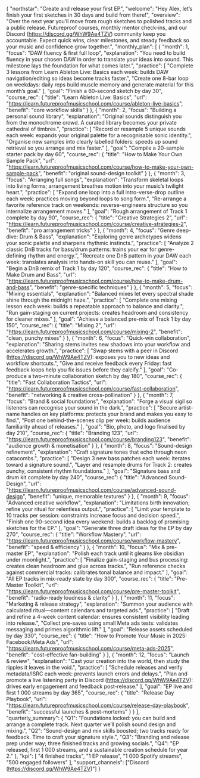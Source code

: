 {
  "northstar": "Create and release your first EP",
  "welcome": "Hey Alex, let’s finish your first sketches in 30 days and build from there!",
  "overview": "Over the next year you’ll move from rough sketches to polished tracks and a public release. Futureproof courses, monthly mentor check-ins, and our Discord (https://discord.gg/WhW9Ae4TZV) community keep you accountable. Expect quick wins, clear milestones, and steady feedback so your music and confidence grow together.",
  "monthly_plan": [
    {
      "month": 1,
      "focus": "DAW fluency & first full loop",
      "explanation": "You need to build fluency in your chosen DAW in order to translate your ideas into sound. This milestone lays the foundation for what comes later.",
      "practice": [
        "Complete 3 lessons from Learn Ableton Live: Basics each week: builds DAW navigation/editing so ideas become tracks faster.",
        "Create one 8-bar loop on weekdays: daily reps build muscle memory and generate material for this month’s goal."
      ],
      "goal": "Finish a 60-second sketch by day 30",
      "course_rec": {
        "title": "Learn Ableton Live: Basics",
        "url": "https://learn.futureproofmusicschool.com/course/ableton-live-basics",
        "benefit": "core workflow skills"
      }
    },
    {
      "month": 2,
      "focus": "Building a personal sound library",
      "explanation": "Original sounds distinguish you from the monochrome crowd. A curated library becomes your private cathedral of timbres.",
      "practice": [
        "Record or resample 5 unique sounds each week: expands your original palette for a recognisable sonic identity.",
        "Organise new samples into clearly labelled folders: speeds up sound retrieval so you arrange and mix faster."
      ],
      "goal": "Compile a 20-sample starter pack by day 60",
      "course_rec": {
        "title": "How to Make Your Own Sample Pack",
        "url": "https://learn.futureproofmusicschool.com/course/how-to-make-your-own-sample-pack",
        "benefit": "original sound-design toolkit"
      }
    },
    {
      "month": 3,
      "focus": "Arranging full songs",
      "explanation": "Transform skeletal loops into living forms; arrangement breathes motion into your music’s twilight heart.",
      "practice": [
        "Expand one loop into a full intro-verse-drop outline each week: practices moving beyond loops to song form.",
        "Re-arrange a favorite reference track on weekends: reverse-engineers structure so you internalize arrangement moves."
      ],
      "goal": "Rough arrangement of Track 1 complete by day 90",
      "course_rec": {
        "title": "Creative Strategies 2",
        "url": "https://learn.futureproofmusicschool.com/course/creative-strategies-2",
        "benefit": "pro arrangement tricks"
      }
    },
    {
      "month": 4,
      "focus": "Genre deep-dive: Drum & Bass",
      "explanation": "Exploring genre archetypes widens your sonic palette and sharpens rhythmic instincts.",
      "practice": [
        "Analyze 2 classic DnB tracks for bass/drum patterns: trains your ear for genre-defining rhythm and energy.",
        "Recreate one DnB pattern in your DAW each week: translates analysis into hands-on skill you can reuse."
      ],
      "goal": "Begin a DnB remix of Track 1 by day 120",
      "course_rec": {
        "title": "How to Make Drum and Bass",
        "url": "https://learn.futureproofmusicschool.com/course/how-to-make-drum-and-bass",
        "benefit": "genre-specific techniques"
      }
    },
    {
      "month": 5,
      "focus": "Mixing essentials",
      "explanation": "Balanced mixes let every spectral shade shine through the midnight haze.",
      "practice": [
        "Complete one mixing lesson each week: builds a repeatable approach to balance and clarity.",
        "Run gain-staging on current projects: creates headroom and consistency for cleaner mixes."
      ],
      "goal": "Achieve a balanced pre-mix of Track 1 by day 150",
      "course_rec": {
        "title": "Mixing 2",
        "url": "https://learn.futureproofmusicschool.com/course/mixing-2",
        "benefit": "clean, punchy mixes"
      }
    },
    {
      "month": 6,
      "focus": "Quick-win collaboration",
      "explanation": "Sharing stems invites new shadows into your workflow and accelerates growth.",
      "practice": [
        "Swap stems with a peer in Discord (https://discord.gg/WhW9Ae4TZV): exposes you to new ideas and workflow shortcuts.",
        "Give and receive feedback every Friday: fast feedback loops help you fix issues before they calcify."
      ],
      "goal": "Co-produce a two-minute collaboration sketch by day 180",
      "course_rec": {
        "title": "Fast Collaboration Tactics",
        "url": "https://learn.futureproofmusicschool.com/course/fast-collaboration",
        "benefit": "networking & creative cross-pollination"
      }
    },
    {
      "month": 7,
      "focus": "Brand & social foundations",
      "explanation": "Forge a visual sigil so listeners can recognise your sound in the dark.",
      "practice": [
        "Secure artist-name handles on key platforms: protects your brand and makes you easy to find.",
        "Post one behind-the-scenes clip per week: builds audience familiarity ahead of releases."
      ],
      "goal": "Bio, photo, and logo finalised by day 210",
      "course_rec": {
        "title": "Branding 123",
        "url": "https://learn.futureproofmusicschool.com/course/branding123",
        "benefit": "audience growth & monetisation"
      }
    },
    {
      "month": 8,
      "focus": "Sound-design refinement",
      "explanation": "Craft signature tones that echo through neon catacombs.",
      "practice": [
        "Design 3 new bass patches each week: iterates toward a signature sound.",
        "Layer and resample drums for Track 2: creates punchy, consistent rhythm foundations."
      ],
      "goal": "Signature bass and drum kit complete by day 240",
      "course_rec": {
        "title": "Advanced Sound-Design",
        "url": "https://learn.futureproofmusicschool.com/course/advanced-sound-design",
        "benefit": "unique, memorable textures"
      }
    },
    {
      "month": 9,
      "focus": "Advanced creative workflow",
      "explanation": "Limitations birth innovation; refine your ritual for relentless output.",
      "practice": [
        "Limit your template to 10 tracks per session: constraints increase focus and decision speed.",
        "Finish one 90-second idea every weekend: builds a backlog of promising sketches for the EP."
      ],
      "goal": "Generate three draft ideas for the EP by day 270",
      "course_rec": {
        "title": "Workflow Mastery",
        "url": "https://learn.futureproofmusicschool.com/course/workflow-mastery",
        "benefit": "speed & efficiency"
      }
    },
    {
      "month": 10,
      "focus": "Mix & pre-master EP",
      "explanation": "Polish each track until it gleams like obsidian under moonlight.",
      "practice": [
        "Finalize gain-staging and bus processing: creates clean headroom and glue across tracks.",
        "Run reference checks against commercial tracks: calibrates tonal balance and impact."
      ],
      "goal": "All EP tracks in mix-ready state by day 300",
      "course_rec": {
        "title": "Pre-Master Toolkit",
        "url": "https://learn.futureproofmusicschool.com/course/pre-master-toolkit",
        "benefit": "radio-ready loudness & clarity"
      }
    },
    {
      "month": 11,
      "focus": "Marketing & release strategy",
      "explanation": "Summon your audience with calculated ritual—content calendars and targeted ads.",
      "practice": [
        "Draft and refine a 4-week content calendar: ensures consistent visibility leading into release.",
        "Collect pre-saves using small Meta ads tests: validates messaging and primes algorithmic lift."
      ],
      "goal": "Release assets scheduled by day 330",
      "course_rec": {
        "title": "How to Promote Your Music in 2025: Facebook/Meta Ads",
        "url": "https://learn.futureproofmusicschool.com/course/meta-ads-2025",
        "benefit": "cost-effective fan-building"
      }
    },
    {
      "month": 12,
      "focus": "Launch & review",
      "explanation": "Cast your creation into the world, then study the ripples it leaves in the void.",
      "practice": [
        "Schedule releases and verify metadata/ISRC each week: prevents launch errors and delays.",
        "Plan and promote a live listening party in Discord (https://discord.gg/WhW9Ae4TZV): drives early engagement and feedback post-release."
      ],
      "goal": "EP live and first 1 000 streams by day 365",
      "course_rec": {
        "title": "Release Day Playbook",
        "url": "https://learn.futureproofmusicschool.com/course/release-day-playbook",
        "benefit": "successful launches & post-mortems"
      }
    }
  ],
  "quarterly_summary": {
    "Q1": "Foundations locked: you can build and arrange a complete track. Next quarter we’ll polish sound design and mixing.",
    "Q2": "Sound-design and mix skills boosted; two tracks ready for feedback. Time to craft your signature style.",
    "Q3": "Branding and release prep under way; three finished tracks and growing socials.",
    "Q4": "EP released, first 1 000 streams, and a sustainable creation schedule for year 2."
  },
  "kpi": [
    "4 finished tracks",
    "1 EP release",
    "1 000 Spotify streams",
    "500 engaged followers"
  ],
  "support_channels": ["Discord (https://discord.gg/WhW9Ae4TZV)"]
}
